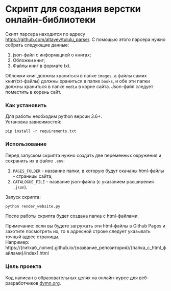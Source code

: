 # Скрипт для создания верстки онлайн-библиотеки

Скипт парсера находится по адресу https://github.com/altayev/tululu_parser.
С помощью этого парсера нужно собрать следующие данные: 
1. json-файл с информацией о книгах;
2. Обложки книг;
3. Файлы книг в формате txt.

Обложки книг должны храниться в папке `images`, а файлы самих книг(txt-файлы) должны храниться в папке `books`, и обе эти папки должны храниться в папке `media` в корне сайта.
Json-файл следует поместить в корень сайт.

### Как установить

Для работы необходим python версии 3.6+. <br>
Установка зависимостей:
```
pip install -r requirements.txt
```

### Использование
Перед запуском скрипта нужно создать две переменных окружения и сохранить их в файле `.env`:<br>
1. `PAGES_FOLDER` - название папки, в которую будут скачаны html-файлы - страницы сайта;
2. `CATALOGUE_FILE` - название json-файла (с указанием расширения `.json`).<br>

Запуск скрипта:
```python
python render_website.py
```

После работы скрипта будет создана папка с html-файлами.

Примечание: если вы будете загружать эти html-файлы в Github Pages и захотите посмотреть их, то в адресной строке следует указывать точный адрес страницы.<br>
Например: https://{гитхаб_логин}.github.io/{название_репозитория}/{папка_с_html_файлами}/index1.html


### Цель проекта

Код написан в образовательных целях на онлайн-курсе для веб-разработчиков [dvmn.org](https://dvmn.org/).
